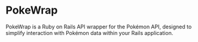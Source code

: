 # PokeWrap
PokeWrap is a Ruby on Rails API wrapper for the Pokémon API, designed to simplify interaction with Pokémon data within your Rails application.
